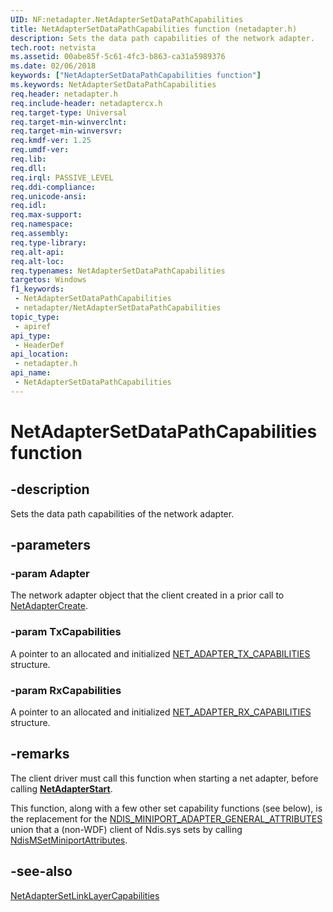 ```yaml
---
UID: NF:netadapter.NetAdapterSetDataPathCapabilities
title: NetAdapterSetDataPathCapabilities function (netadapter.h)
description: Sets the data path capabilities of the network adapter.
tech.root: netvista
ms.assetid: 00abe85f-5c61-4fc3-b863-ca31a5989376
ms.date: 02/06/2018
keywords: ["NetAdapterSetDataPathCapabilities function"]
ms.keywords: NetAdapterSetDataPathCapabilities
req.header: netadapter.h
req.include-header: netadaptercx.h
req.target-type: Universal
req.target-min-winverclnt: 
req.target-min-winversvr: 
req.kmdf-ver: 1.25
req.umdf-ver: 
req.lib: 
req.dll: 
req.irql: PASSIVE_LEVEL
req.ddi-compliance: 
req.unicode-ansi: 
req.idl: 
req.max-support: 
req.namespace: 
req.assembly: 
req.type-library: 
req.alt-api: 
req.alt-loc: 
req.typenames: NetAdapterSetDataPathCapabilities
targetos: Windows
f1_keywords:
 - NetAdapterSetDataPathCapabilities
 - netadapter/NetAdapterSetDataPathCapabilities
topic_type:
 - apiref
api_type:
 - HeaderDef
api_location:
 - netadapter.h
api_name:
 - NetAdapterSetDataPathCapabilities
---
```


# NetAdapterSetDataPathCapabilities function


## -description

Sets the data path capabilities of the network adapter.

## -parameters

### -param Adapter

The network adapter object that the client created in a prior call to [NetAdapterCreate](nf-netadapter-netadaptercreate.md).

### -param TxCapabilities

A pointer to an allocated and initialized [NET_ADAPTER_TX_CAPABILITIES](ns-netadapter-_net_adapter_tx_capabilities.md) structure.

### -param RxCapabilities

A pointer to an allocated and initialized [NET_ADAPTER_RX_CAPABILITIES](ns-netadapter-_net_adapter_rx_capabilities.md) structure.

## -remarks

The client driver must call this function when starting a net adapter, before calling [**NetAdapterStart**](nf-netadapter-netadapterstart.md).

This function, along with a few other set capability functions (see below), is the replacement for the [NDIS_MINIPORT_ADAPTER_GENERAL_ATTRIBUTES](../ndis/ns-ndis-_ndis_miniport_adapter_general_attributes.md) union that a (non-WDF) client of Ndis.sys sets by calling [NdisMSetMiniportAttributes](../ndis/nf-ndis-ndismsetminiportattributes.md).

## -see-also

[NetAdapterSetLinkLayerCapabilities](nf-netadapter-netadaptersetlinklayercapabilities.md)

